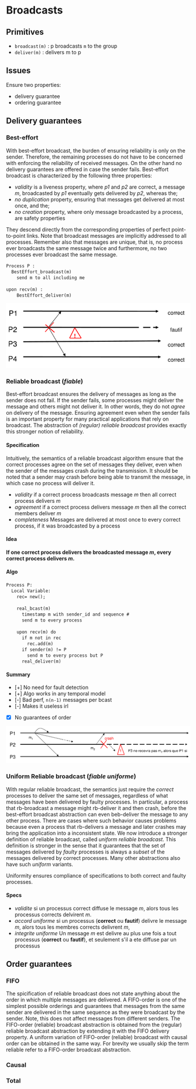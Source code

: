 # Broadcasts

## Primitives
* `broadcast(m)` : p broadcasts `m` to the group
* `deliver(m)` : delivers m to p

## Issues
Ensure two properties:
- delivery guarantee
- ordering guarantee

## Delivery guarantees
### Best-effort
With best-effort broadcast, the burden of ensuring reliability is only on the sender. Therefore, the remaining processes do not have to be concerned with enforcing the reliability of received messages.
On the other hand no delivery guarantees are offered in case the sender fails. Best-effort broadcast is characterized by the following three properties:
- _validity_ is a liveness property, where _p1_ and _p2_ are correct, a message _m_, broadcasted by _p1_ eventually gets delivered by _p2_, whereas the;
- _no duplication_ property, ensuring that messages get delivered at most once, and the;
- _no creation_ property, where only message broadcasted by a process, are safety properties

They descend  directly from the corresponding properties of perfect point-to-point links. Note that broadcast messages are implicitly addressed to all processes. Remember also that messages are unique, that is, no process ever broadcasts the same message twice and furthermore, no two processes ever broadcast the same message.

```
Process P :
  BestEffort_broadcast(m)
    send m to all including me

upon recv(m) :
    BestEffort_deliver(m)
```

![bcast-best_effort](./images/bcast-best_effort.png)
### Reliable broadcast (_fiable_)
Best-effort broadcast ensures the delivery of messages as long as the sender does not fail. If the sender fails, some processes might deliver the message and others might not deliver it. In other words, they do not _agree_ on delivery of the message. Ensuring agreement even when the sender fails is an important property for many practical applications that rely on broadcast. The abstraction of _(regular) reliable broadcast_ provides exactly this stronger notion of reliability.

#### Specification
Intuitively, the semantics of a reliable broadcast algorithm ensure that the correct processes agree on the set of messages they deliver, even when the sender of the messages crash during the transmission. It should be noted that a sender may crash before being able to transmit the message, in which case no process will deliver it.
- _validity_ if a correct process broadcasts message _m_ then all correct process delivers _m_
- _agreement_ if a correct process delivers message _m_ then all the correct members deliver _m_
- _completeness_ Messages are delivered at most once to every correct process, if it was broadcasted by a process

#### Idea
__If one correct process delivers the broadcasted message _m_, every correct process delivers _m_.__

#### Algo
```
Process P: 
  Local Variable: 
    rec= new();

    real_bcast(m) 
      timestamp m with sender_id and sequence #
      send m to every process
    
    upon recv(m) do
      if m not in rec 
        rec.add(m)
      if sender(m) != P 
        send m to every process but P
      real_deliver(m)
```

#### Summary
- [+] No need for fault detection 
- [+] Algo works in any temporal model
- [-] Bad perf, `n(n-1)` messages per bcast
- [-] Makes it useless irl
- [x] No guarantees of order 

![bcast-reliable](./images/bcast-reliable.png)


### Uniform Reliable broadcast (_fiable uniforme_)

With regular reliable broadcast, the semantics just require the _correct_ processes to deliver the same set of messages, regardless of what messages have been delivered by faulty processes. In particular, a process that rb-broadcast a message might rb-deliver it and then crash, before the best-effort broadcast abstraction can even beb-deliver the message to any other process. There are cases where such behavior causes problems because even a process that rb-delivers a message and later crashes may bring the application into a inconsistent state.
We now introduce a stronger definition of reliable broadcast, called _uniform reliable broadcast_. This definition is stronger in the sense that it guarantees that the set of messages delivered by _faulty_ processes is always a _subset_ of the messages delivered by correct processes. Many other abstractions also have such _uniform_ variants. 

Uniformity ensures compliance of specifications to both correct and faulty processes. 

#### Specs 
- _validite_ si un processus correct diffuse le message _m_, alors tous les processus corrects delvirent _m_.
- _accord uniforme_ si un processus (__correct__ ou __fautif__) delivre le message _m_, alors tous les membres corrects delivrent _m_,
- _integrite uniforme_ Un message _m_ est delivre au plus une fois a tout processus (__correct__ ou __fautif__), et seulement s'il a ete diffuse par un processus  

## Order guarantees
### FIFO
The spicification of reliable broadcast does not state anything about the order in which multiple messages are delivered. A FIFO-order is one of the simplest possible orderings and guarantees that messages from the same sender are delivered in the same sequence as they were broadcast by the sender. Note, this does not affect messages from different senders. 
The FIFO-order (reliable) broadcast abstraction is obtained from the (regular) reliable broadcast abstraction by extending it with the FIFO delivery property. A uniform variation of FIFO-order (reliable) broadcast with causal order can be obtained in the same way. For brevity we usually skip the term reliable refer to a FIFO-order broadcast abstraction.
### Causal

### Total
